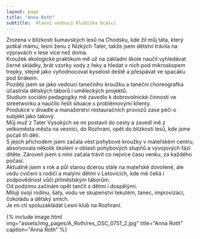 ```yaml
---
layout: page
title: "Anna Roth"
subtitle:  Hlavní vedoucí Klubíčka Ocásci
---
```



Zrozena v blízkosti šumavských lesů na Chodsku, kde žil můj táta, který
potkal mámu, lesní ženu z Nízkých Tater, takže jsem dětství trávila na
výpravách v lese více než doma.  
Kroužek ekologické praktikum mě už na základní škole naučil vyhledávat
černé skládky, brát vzorky vody z řeky a hledat v nich pod mikroskopem
trepky, stejně jako vyhodnocovat kyselost deště a přespávat ve spacáku pod
širákem.  
Později jsem se jako vedoucí tanečního kroužku a taneční choreografka
účastnila dětských táborů i uměleckých projektů.  
Studium sociální pedagogiky mě zavedlo k dobrovolnické činnosti ve
streetworku a naučilo řešit situace s problémovými klienty.  
Produkce v divadle a manažerství restauračních provozů zase péči o subjekt
jako takový.  
Můj muž z Tater Vysokých se mi postavil do cesty a zavedl mě z velkoměsta
města na vesnici, do Rozhraní, opět do blízkosti lesů, kde jsme počali tři
děti.  
S jejich příchodem jsem začala vést pohybové kroužky v mateřském centru,
absolvovala několik školení v oblasti pohybových stupňů a vývojových fází
dítěte. Zároveň jsem s nimi začala trávit co nejvíce času venku, za každého
počasí.  
Aktuálně jsem s rok a půl starou dcerou stále na mateřské dovolené, ale
vedu cvičení s rodiči a malými dětmi v Letovicích, kde mě čeká i
zodpovědnost vůči příměstským táborům.  
Od podzimu začínám opět tančit s dětmi i dospělými.  
Miluji svoji rodinu, šaty, vodu ve skupenství tekutém, tanec, improvizaci,
čokoládu a dětský smích.  
Je mi ctí spoluzakládat Lesní klub na Rozhraní.

{% include image.html
            img="assets/img_pages/A_Roth/res_DSC_0751_2.jpg"
            title="Anna Roth"
            caption="Anna Roth" 
            %}

